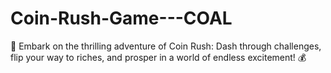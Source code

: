 # Coin-Rush-Game---COAL
 🌟 Embark on the thrilling adventure of Coin Rush: Dash through challenges, flip your way to riches, and prosper in a world of endless excitement! 💰
